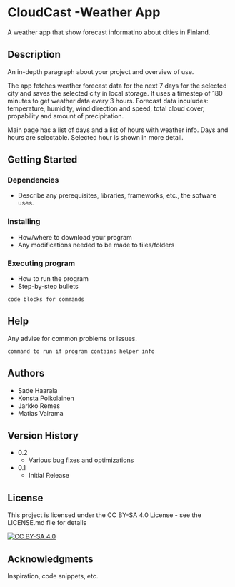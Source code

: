 # CloudCast -Weather App

A weather app that show forecast informatino about cities in Finland.

## Description

An in-depth paragraph about your project and overview of use.

The app fetches weather forecast data for the next 7 days for the selected city and saves the selected city in local storage. It uses a timestep of 180 minutes to get weather data every 3 hours. Forecast data inculudes: temperature, humidity, wind direction and speed, total cloud cover, propability and amount of precipitation.

Main page has a list of days and a list of hours with weather info. Days and hours are selectable. Selected hour is shown in more detail.

## Getting Started

### Dependencies

- Describe any prerequisites, libraries, frameworks, etc., the sofware uses.

### Installing

- How/where to download your program
- Any modifications needed to be made to files/folders

### Executing program

- How to run the program
- Step-by-step bullets

```
code blocks for commands
```

## Help

Any advise for common problems or issues.

```
command to run if program contains helper info
```

## Authors

- Sade Haarala
- Konsta Poikolainen
- Jarkko Remes
- Matias Vairama

## Version History

- 0.2
  - Various bug fixes and optimizations
- 0.1
  - Initial Release

## License

This project is licensed under the CC BY-SA 4.0 License - see the LICENSE.md file for details

[![CC BY-SA 4.0][cc-by-sa-image]][cc-by-sa]

[cc-by-sa]: http://creativecommons.org/licenses/by-sa/4.0/
[cc-by-sa-image]: https://licensebuttons.net/l/by-sa/4.0/88x31.png

## Acknowledgments

Inspiration, code snippets, etc.
